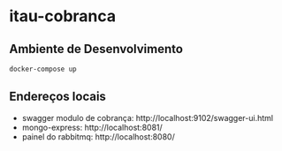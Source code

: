 # itau-cobranca

## Ambiente de Desenvolvimento

```bash
docker-compose up
```

## Endereços locais

* swagger modulo de cobrança: http://localhost:9102/swagger-ui.html
* mongo-express: http://localhost:8081/
* painel do rabbitmq: http://localhost:8080/